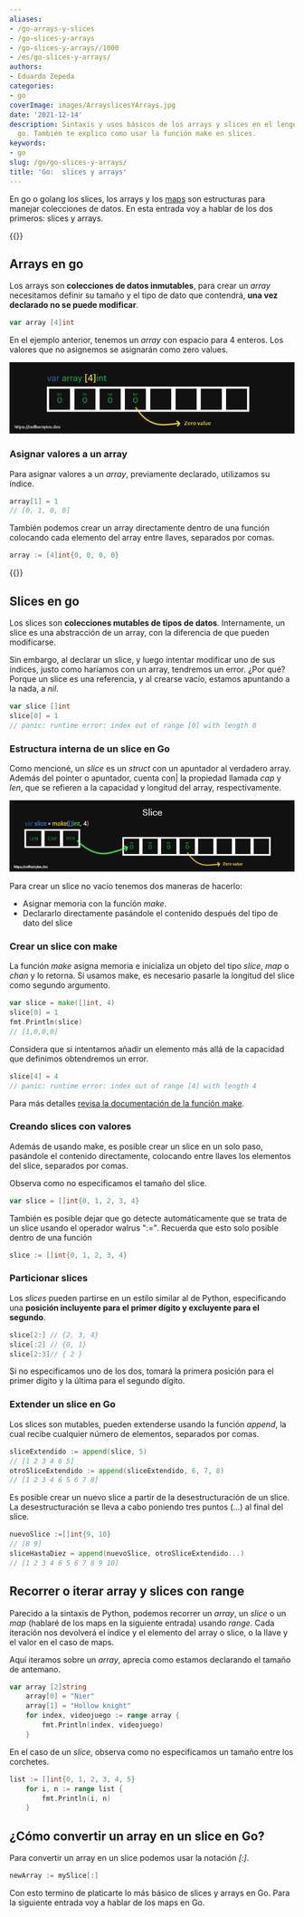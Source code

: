```yaml
---
aliases:
- /go-arrays-y-slices
- /go-slices-y-arrays
- /go-slices-y-arrays//1000
- /es/go-slices-y-arrays/
authors:
- Eduardo Zepeda
categories:
- go
coverImage: images/ArrayslicesYArrays.jpg
date: '2021-12-14'
description: Sintaxis y usos básicos de los arrays y slices en el lenguaje de programación
  go. También te explico como usar la función make en slices.
keywords:
- go
slug: /go/go-slices-y-arrays/
title: 'Go:  slices y arrays'
---
```


En go o golang los slices, los arrays y los [maps](/es/go/go-maps-o-diccionarios/) son estructuras para manejar colecciones de datos. En esta entrada voy a hablar de los dos primeros: slices y arrays.

{{<box link="/es/go/pages/go-programming-language-tutorial/" image="https://res.cloudinary.com/dwrscezd2/image/upload/v1717959563/Go_gopher_favicon_uzxa20.svg" type="info" message="¡Hola! ¿Ya sabes que tengo un tutorial completo del lenguaje de programación Go completamente gratis?, puedes encontrarlo directamente en la barra del menú superior o haciendo clic en este panel">}}

## Arrays en go

Los arrays son **colecciones de datos inmutables**, para crear un _array_ necesitamos definir su tamaño y el tipo de dato que contendrá, **una vez declarado no se puede modificar**.

```go
var array [4]int
```

En el ejemplo anterior, tenemos un _array_ con espacio para 4 enteros. Los valores que no asignemos se asignarán como zero values.

![Estructura de un array en go](images/arrayGolang-1.png)

### Asignar valores a un array

Para asignar valores a un _array_, previamente declarado, utilizamos su índice.

```go
array[1] = 1
// [0, 1, 0, 0]
```

También podemos crear un array directamente dentro de una función colocando cada elemento del array entre llaves, separados por comas.

```go
array := [4]int{0, 0, 0, 0}
```

{{<ad>}}

## Slices en go

Los slices son **colecciones mutables de tipos de datos**. Internamente, un slice es una abstracción de un array, con la diferencia de que pueden modificarse.

Sin embargo, al declarar un slice, y luego intentar modificar uno de sus índices, justo como haríamos con un array, tendremos un error. ¿Por qué? Porque un slice es una referencia, y al crearse vacío, estamos apuntando a la nada, a _nil_.

```go
var slice []int
slice[0] = 1
// panic: runtime error: index out of range [0] with length 0
```

### Estructura interna de un slice en Go

Como mencioné, un _slice_ es un _struct_ con un apuntador al verdadero array. Además del pointer o apuntador, cuenta con| la propiedad llamada _cap_ y _len_, que se refieren a la capacidad y longitud del array, respectivamente.

![Estructura de un slice en go](images/sliceGolang.png "Un apuntador del slice dirige a los datos que contiene")

Para crear un slice no vacío tenemos dos maneras de hacerlo:

- Asignar memoria con la función _make_.
- Declararlo directamente pasándole el contenido después del tipo de dato del slice

### Crear un slice con make

La función _make_ asigna memoria e inicializa un objeto del tipo _slice_, _map_ o _chan_ y lo retorna. Si usamos make, es necesario pasarle la longitud del slice como segundo argumento.

```go
var slice = make([]int, 4)
slice[0] = 1
fmt.Println(slice)
// [1,0,0,0]
```

Considera que si intentamos añadir un elemento más allá de la capacidad que definimos obtendremos un error.

```go
slice[4] = 4
// panic: runtime error: index out of range [4] with length 4
```

Para más detalles [revisa la documentación de la función make](https://pkg.go.dev/builtin#make).

### Creando slices con valores

Además de usando make, es posible crear un slice en un solo paso, pasándole el contenido directamente, colocando entre llaves los elementos del slice, separados por comas.

Observa como no especificamos el tamaño del slice.

```go
var slice = []int{0, 1, 2, 3, 4}
```

También es posible dejar que go detecte automáticamente que se trata de un slice usando el operador walrus ":=". Recuerda que esto solo posible dentro de una función

```go
slice := []int{0, 1, 2, 3, 4}
```

### Particionar slices

Los _slices_ pueden partirse en un estilo similar al de Python, especificando una **posición incluyente para el primer dígito y excluyente para el segundo**.

```go
slice[2:] // {2, 3, 4}
slice[:2] // {0, 1}
slice[2:3]// { 2 }
```

Si no especificamos uno de los dos, tomará la primera posición para el primer dígito y la última para el segundo dígito.

### Extender un slice en Go

Los slices son mutables, pueden extenderse usando la función _append_, la cual recibe cualquier número de elementos, separados por comas.

```go
sliceExtendido := append(slice, 5)
// [1 2 3 4 6 5]
otroSliceExtendido := append(sliceExtendido, 6, 7, 8)
// [1 2 3 4 6 5 6 7 8]
```

Es posible crear un nuevo slice a partir de la desestructuración de un slice. La desestructuración se lleva a cabo poniendo tres puntos (...) al final del slice.

```go
nuevoSlice :=[]int{9, 10}
// [8 9]
sliceHastaDiez = append(nuevoSlice, otroSliceExtendido...)
// [1 2 3 4 6 5 6 7 8 9 10]
```

## Recorrer o iterar array y slices con range

Parecido a la sintaxis de Python, podemos recorrer un _array_, un _slice_ o un _map_ (hablaré de los maps en la siguiente entrada) usando _range_. Cada iteración nos devolverá el índice y el elemento del array o slice, o la llave y el valor en el caso de maps.

Aquí iteramos sobre un _array_, aprecia como estamos declarando el tamaño de antemano.

```go
var array [2]string
	array[0] = "Nier"
	array[1] = "Hollow knight"
	for index, videojuego := range array {
		fmt.Println(index, videojuego)
	}
```

En el caso de un _slice_, observa como no especificamos un tamaño entre los corchetes.

```go
list := []int{0, 1, 2, 3, 4, 5}
	for i, n := range list {
		fmt.Println(i, n)
	}
```


## ¿Cómo convertir un array en un slice en Go?

Para convertir un array en un slice podemos usar la notación *[:]*.

```go
newArray := mySlice[:]
```


Con esto termino de platicarte lo más básico de slices y arrays en Go. Para la siguiente entrada voy a hablar de los maps en Go.